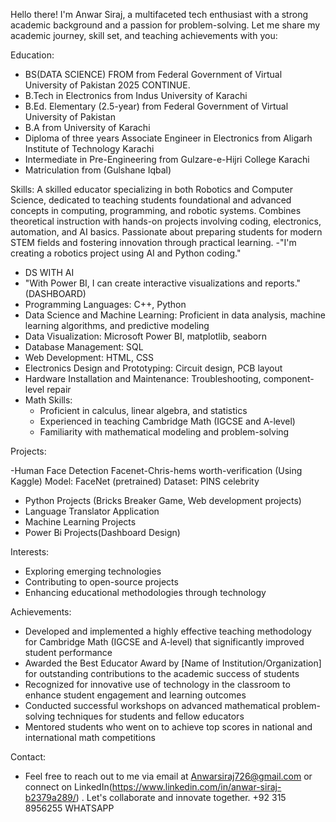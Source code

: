 Hello there! I'm Anwar Siraj, a multifaceted tech enthusiast with a strong academic background and a passion for problem-solving. Let me share my academic journey, skill set, and teaching achievements with you:

Education:

- BS(DATA SCIENCE) FROM from Federal Government of Virtual University of Pakistan 2025 CONTINUE.
- B.Tech in Electronics from Indus University of Karachi
- B.Ed. Elementary (2.5-year) from Federal Government of Virtual University of Pakistan
- B.A from University of Karachi
- Diploma of three years Associate Engineer in Electronics from Aligarh Institute of Technology Karachi
- Intermediate in Pre-Engineering from Gulzare-e-Hijri College Karachi
- Matriculation from (Gulshane Iqbal)

Skills:
A skilled educator specializing in both Robotics and Computer Science, dedicated to teaching students foundational and advanced concepts in computing, programming, and robotic systems. Combines theoretical instruction with hands-on projects involving coding, electronics, automation, and AI basics. Passionate about preparing students for modern STEM fields and fostering innovation through practical learning.
-"I'm creating a robotics project using AI and Python coding."
- DS WITH AI
- "With Power BI, I can create interactive visualizations and reports." (DASHBOARD)
- Programming Languages: C++, Python
- Data Science and Machine Learning: Proficient in data analysis, machine learning algorithms, and predictive modeling
- Data Visualization: Microsoft Power BI, matplotlib, seaborn
- Database Management: SQL
- Web Development: HTML, CSS
- Electronics Design and Prototyping: Circuit design, PCB layout
- Hardware Installation and Maintenance: Troubleshooting, component-level repair
- Math Skills:
    - Proficient in calculus, linear algebra, and statistics
    - Experienced in teaching Cambridge Math (IGCSE and A-level)
    - Familiarity with mathematical modeling and problem-solving

Projects:

-Human Face Detection
Facenet-Chris-hems worth-verification
(Using Kaggle)
Model: FaceNet (pretrained)
Dataset: PINS celebrity
-  Python Projects (Bricks Breaker Game, Web development projects)
- Language Translator Application
- Machine Learning Projects
- Power Bi Projects(Dashboard Design)

Interests:

- Exploring emerging technologies
- Contributing to open-source projects
- Enhancing educational methodologies through technology

Achievements:

- Developed and implemented a highly effective teaching methodology for Cambridge Math (IGCSE and A-level) that significantly improved student performance
- Awarded the Best Educator Award by [Name of Institution/Organization] for outstanding contributions to the academic success of students
- Recognized for innovative use of technology in the classroom to enhance student engagement and learning outcomes
- Conducted successful workshops on advanced mathematical problem-solving techniques for students and fellow educators
- Mentored students who went on to achieve top scores in national and international math competitions

Contact:

- Feel free to reach out to me via email at Anwarsiraj726@gmail.com or connect on LinkedIn(https://www.linkedin.com/in/anwar-siraj-b2379a289/) . Let's collaborate and innovate together.
+92 315 8956255
WHATSAPP 
